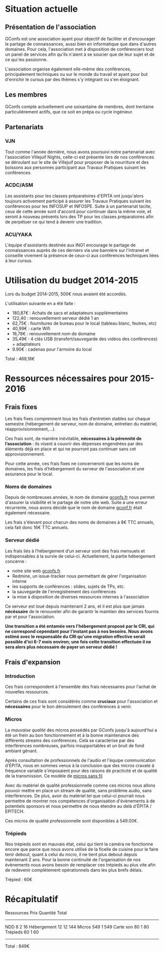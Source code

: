 # Situation actuelle

## Présentation de l'association

GConfs est une association ayant pour objectif de faciliter et d'encourager le
partage de connaissances, aussi bien en informatique que dans d'autres
domaines. Pour cela, l'association met à disposition de conférenciers tout un
panel de services afin qu'ils n'aient à se soucier que de leur sujet et de ce
qui les passionne.

L'association organise également elle-même des conférences, principalement
techniques ou sur le monde du travail et ayant pour but d'enrichir le cursus
par des thèmes s'y intégrant ou s'en éloignant.

## Les membres

GConfs compte actuellement une soixantaine de membres, dont trentaine
particulièrement actifs, que ce soit en prépa ou cycle ingénieur.

## Partenariats

### VJN

Tout comme l'année dernière, nous avons poursuivi notre partenariat avec
l'association Villejuif Nights, celle-ci est présente lors de nos conférences
se déroulant sur le site de Villejuif pour proposer de la nourriture et des
boissons aux personnes participant aux Travaux Pratiques suivant les
conférences.

### ACDC/ASM

Les assistants pour les classes préparatoires d'EPITA ont jusqu'alors toujours
activement participé à assurer les Travaux Pratiques suivant les conférences
pour les INFOSUP et INFOSPE. Suite à un partenariat tacite, ceux de cette année
sont d'accord pour continuer dans la même voie, et seront à nouveau présents
lors des TP pour les classes préparatoires afin de perpétuer ce qui tend à
devenir une tradition.

### ACU/YAKA

L'équipe d'assistants destinée aux ING1 encourage le partage de connaissances
auprès de ces derniers via une bannière sur l'intranet et conseille vivement la
présence de ceux-ci aux conférences techniques liées à leur cursus.

# Utilisation du budget 2014-2015

Lors du budget 2014-2015, 500€ nous avaient été accordés.

L'utilisation suivante en a été faite :

- 180,87€ : Achats de sacs et adaptateurs supplémentaires
- 122,40 : renouvellement serveur dédié 1 an
- 62,75€ : fournitures de bureau pour le local (tableau blanc, feutres, etc)
- 40,99€ : carte Wifi
- 16,78€ : renouvellement nom de domaine
- 35,49€ : 4 clés USB (transfert/sauvegarde des vidéos des conférences) +
  adaptateurs
- 9.90€ : cadenas pour l'armoire du local

Total : 469,18€

# Ressources nécessaires pour 2015-2016

## Frais fixes

Les frais fixes comprennent tous les frais d’entretien stables sur chaque
semestre (hébergement de serveur, nom de domaine, entretien du matériel,
réapprovisionnement,...).

Ces frais sont, de manière inévitable, **nécessaires à la pérennité de
l’association** : ils visent à couvrir des dépenses engendrées par des éléments
déjà en place et qui ne pourront pas continuer sans cet
approvisionnement.

Pour cette année, ces frais fixes ne concerneront que les noms de domaines, les
frais d’hébergement du serveur de l'association et une assurance pour le local.

### Noms de domaines

Depuis de nombreuses années, le nom de domaine [gconfs.fr](http://gconfs.fr)
nous permet d'assurer la visibilité et le partage de notre site web. Suite à
une erreur récurrente, nous avons décidé que le nom de domaine
[gconf.fr](http://gconf.fr) était également nécessaire.

Les frais s'élevant pour chacun des noms de domaines à 8€ TTC annuels, cela
fait donc 16€ TTC annuels.

### Serveur dédié

Les frais liés à l’hébergement d’un serveur sont des frais mensuels et
indispensables à la survie de celui-ci. Actuellement, la partie hébergement
concerne :

* notre site web [gconfs.fr](http://gconfs.fr)
* Redmine, un issue-tracker nous permettant de gérer l'organisation interne
* les supports de conférences : slides, sujets de TPs, etc.
* la sauvegarde de l'enregistrement des conférences
* la mise à disposition de diverses ressources internes à l'association

Ce serveur est loué depuis maintenant 2 ans, et il est plus que jamais
**nécéssaire** de le renouveler afin de garantir le maintien des services
fournis par et pour l'association.

**Une transition a été entamée vers l'hébergement proposé par le CRI, qui ne
correspond cependant pour l'instant pas à nos besoins. Nous avons estimé avec
le responsable du CRI qu'une migration effective serait possible d'ici 6-7 mois
environ; une fois cette transition effectuée il ne sera alors plus nécessaire
de payer un serveur dédié !**

## Frais d'expansion

### Introduction

Ces frais correspondent à l'ensemble des frais nécessaires pour l'achat de
nouvelles ressources.

Certains de ces frais sont considérés comme **cruciaux** pour l'association
et **nécessaires** pour le bon déroulement des conférences à venir.

### Micros

La *mauvaise qualité* des micros possédés par GConfs jusqu'à aujourd'hui a été
un frein au bon fonctionnement et à la bonne maintenance des différents
streams des conférences. Celà se caractérise par des interférences nombreuses,
parfois insupportables et un bruit de fond ambiant gênant.

Après consultation de professionnels de l'audio et l'équipe communication
d'ÉPITA, nous en sommes venus à la conclusion que des micros cravate à fréquence
variable s'imposaient pour des raisons de practicité et de qualité de la
transmission. Ce modèle de [micros sans
fil](http://www.woodbrass.com/chant-et-voix-cravate-sennheiser-ew-112p-g3-plan-c-(734-776mhz)-p161832.html)

Avec du matériel de qualité professionnelle comme ces micros nous allons
pouvoir mettre en place un stream de qualité, sans problème audio, sans
interférences.  De plus, avoir du matériel tel que celui-ci pourrait nous
permettre de montrer nos compétences d'organisation d'évènements à de
potentiels sponsors et nous permettre de nous étendre au delà d'ÉPITA /
EPITECH.

Ces micros de qualité professionnelle sont disponibles à 549.00€.

### Trépieds

Nos trépieds sont en mauvais état, celui qui tient la caméra ne fonctionne
encore que parce que nous avons utilisé de la ficelle de cuisine pour le faire
tenir debout, quant à celui du micro, il ne tient plus debout depuis maintenant
2 ans.
Pour la bonne continuité de l'organisation de nos évènements nous avons besoin
de remplacer ces trépieds au plus vite afin de redevenir complètement
opérationnels dans les plus brefs délais.

Trépied : 60€

# Récapitulatif

Ressources          Prix      Quantité    Total
----                ------    ----        ----
NDD                 8         2           16
Hébergement         12        12          144
Micros              549       1           549
Carte son           80        1           80
Trépieds            60        1           60
----                ------    ----        ----

Total : 849€
